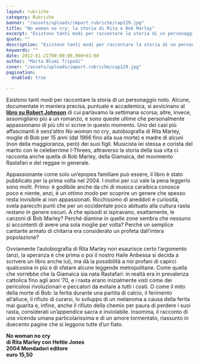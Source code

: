 ```yaml
---
layout: rubriche
category: Rubriche
banner: "/assets/uploads/import.rubriche/cap129.jpg"
title: "No woman no cry: la storia di Rita e Bob Marley"
excerpt: "Esistono tanti modi per raccontare la storia di un personaggio noto. Alcune, documentate in maniera precisa, puntuale e accademica, si avvicinano al libro su Robert Johnson di cui parlavamo la settimana scorsa; altre, invece, assomigliano più a un romanzo, e sono queste ultime che personalmente appassionano di più chi vi scrive in questo momento. Uno [&hellip"
quote: ""
description: "Esistono tanti modi per raccontare la storia di un personaggio noto. Alcune, documentate in maniera precisa, puntuale e accademica, si avvicinano al libro su Robert Johnson di cui parlavamo la settimana scorsa; altre, invece, assomigliano più a un romanzo, e sono queste ultime che personalmente appassionano di più chi vi scrive in questo momento. Uno [&hellip"
keywords: ""
date: 2012-01-21T00:00:00.000+01:00
author: "Marta Blumi Tripodi"
cover: "/assets/uploads/import.rubriche/cap129.jpg"
pagination:
  enabled: true

---
```


Esistono tanti modi per raccontare la storia di un personaggio noto. Alcune, documentate in maniera precisa, puntuale e accademica, si avvicinano al **[libro su Robert Johnson](https://hotmc.com/crossroads-la-storia-di-robert-johnson/ "http://hotmc.com/crossroads-la-storia-di-robert-johnson/")** di cui parlavamo la settimana scorsa; altre, invece, assomigliano più a un romanzo, e sono queste ultime che personalmente appassionano di più chi vi scrive in questo momento. Uno dei casi più affascinanti è senz’altro _No woman no cry_, autobiografia di Rita Marley, moglie di Bob per 15 anni (dal 1966 fino alla sua morte) e madre di alcuni (non della maggioranza, però) dei suoi figli. Musicista lei stessa e corista del marito con le celeberrime I-Threes, attraverso la storia della sua vita ci racconta anche quella di Bob Marley, della Giamaica, del movimento Rastafari e del reggae in generale.

Appassionante come solo un’epopea familiare può essere, il libro è stato pubblicato per la prima volta nel 2004\. I motivi per cui vale la pena leggerlo sono molti. Primo: è godibile anche da chi di musica caraibica conosce poco e niente, anzi, è un ottimo modo per scoprire un genere che spesso resta invisibile ai non appassionati. Ricchissimo di aneddoti e curiosità, svela parecchi punti che per un occidentale poco abituato alla cultura rasta restano in genere oscuri. A che episodi si ispiravano, esattamente, le canzoni di Bob Marley? Perché diamine in quelle zone sembra che nessuno si accontenti di avere una sola moglie per volta? Perché un semplice cantante armato di chitarra era considerato un profeta dall’intera popolazione?

Ovviamente l’autobiografia di Rita Marley non esaurisce certo l’argomento (anzi, la speranza è che prima o poi il nostro Haile Anbessa si decida a scrivere un libro anche lui), ma dà la possibilità a noi profani di capirci qualcosina in più e di sfatare alcune leggende metropolitane. Come quella che vorrebbe che la Giamaica sia nata Rastafari: in realtà era in prevalenza cattolica fino agli anni ’70, e i rasta erano inizialmente visti come dei pericolosi rivoluzionari e peccatori da evitare a tutti i costi. O come il mito della morte di Bob: la ferita durante una partita di calcio, il ferimento all’alluce, il rifiuto di curarsi, lo sviluppo di un melanoma a causa della ferita mai guarita e, infine, anche il rifiuto della chemio per paura di perdere i suoi rasta, considerati un’appendice sacra e inviolabile. Insomma, il racconto di una vicenda umana particolarissima e di un amore tormentato, riassunto in duecento pagine che si leggono tutte d’un fiato.

**No woman no cry**  
**di Rita Marley con Hettie Jones**  
**2004 Mondadori editore**  
**euro 15,50**